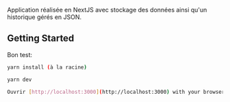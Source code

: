 Application réalisée en NextJS avec stockage des données ainsi qu'un historique gérés en JSON.

## Getting Started

Bon test:

```bash
yarn install (à la racine)

yarn dev

Ouvrir [http://localhost:3000](http://localhost:3000) with your browser to see the result.

```
